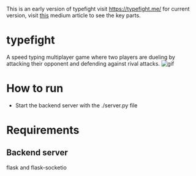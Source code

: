 This is an early version of typefight visit https://typefight.me/ for current version,
visit [this](https://liadozil.medium.com/creating-a-multiplayer-speed-typing-game-using-flask-socketio-and-celery-a3269a8f3e99) medium article to see the key parts.
# typefight
A speed typing multiplayer game where two players are dueling by attacking their
opponent and defending against rival attacks.
![gif](https://j.gifs.com/Jy36wg.gif)
# How to run
- Start the backend server with the ./server.py file
# Requirements
## Backend server
flask and flask-socketio
